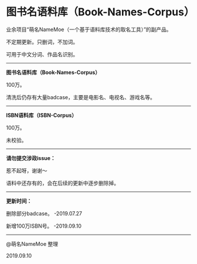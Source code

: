 # 图书名语料库（Book-Names-Corpus）
业余项目“萌名NameMoe（一个基于语料库技术的取名工具）”的副产品。

不定期更新。只删词，不加词。

可用于中文分词、作品名识别。

---

<strong>图书名语料库（Book-Names-Corpus）</strong>

100万。

清洗后仍存有大量badcase，主要是电影名、电视名、游戏名等。

---

<strong>ISBN语料库（ISBN-Corpus）</strong>

100万。

未校验。

---

<strong>请勿提交涉政issue：</strong>

惹不起呀，谢谢～

语料中还存有的，会在后续的更新中逐步删除掉。

---

<strong>更新时间：</strong>

删除部分badcase。 -2019.07.27

新增100万ISBN号。 -2019.09.10

---

@萌名NameMoe 整理

2019.09.10

